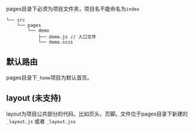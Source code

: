 pages目录下必须为项目文件夹，项目名不能命名为`index`
```
└── src
    └── pages
        └── demo
            ├── demo.js // 入口文件
            └── demo.scss
```

## 默认路由
pages目录下`_home`项目为默认首页。


## layout (未支持)
layout为项目公共部分的代码，比如页头，页脚。文件位于pages目录下新建的`_layout.js` 或者 `_layout.jsx`